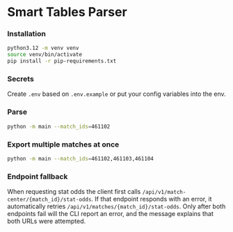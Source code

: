 # Smart Tables Parser

### Installation


```bash
python3.12 -m venv venv
source venv/bin/activate
pip install -r pip-requirements.txt
```

### Secrets

Create `.env` based on `.env.example` or put your config variables into the env.

### Parse

```bash
python -m main --match_ids=461102
```

### Export multiple matches at once

```bash
python -m main --match_ids=461102,461103,461104
```

### Endpoint fallback

When requesting stat odds the client first calls `/api/v1/match-center/{match_id}/stat-odds`.
If that endpoint responds with an error, it automatically retries `/api/v1/matches/{match_id}/stat-odds`.
Only after both endpoints fail will the CLI report an error, and the message explains that both URLs were attempted.
